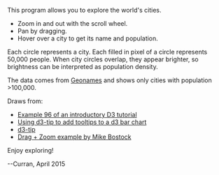 This program allows you to explore the world's cities.

 * Zoom in and out with the scroll wheel.
 * Pan by dragging.
 * Hover over a city to get its name and population.

Each circle represents a city. Each filled in pixel of a circle represents 50,000 people. When city circles overlap, they appear brighter, so brightness can be interpreted as population density.

The data comes from [Geonames](https://github.com/curran/data/tree/gh-pages/geonames) and shows only cities with population >100,000.

Draws from:

 * [Example 96 of an introductory D3 tutorial](http://curran.github.io/screencasts/introToD3/examples/viewer/#/96)
 * [Using d3-tip to add tooltips to a d3 bar chart](http://bl.ocks.org/Caged/6476579)
 * [d3-tip](https://github.com/caged/d3-tip)
 * [Drag + Zoom example by Mike Bostock](http://bl.ocks.org/mbostock/6123708)

Enjoy exploring!

--Curran, April 2015